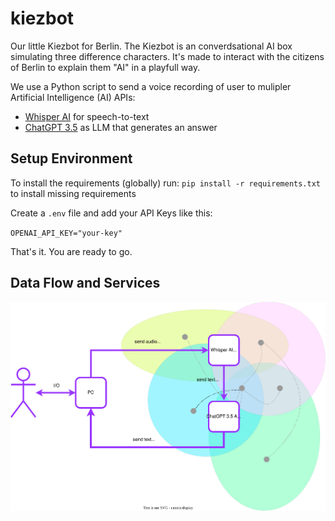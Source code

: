 # kiezbot
Our little Kiezbot for Berlin.
The Kiezbot is an converdsational AI box simulating three difference characters. It's made to interact with the citizens of Berlin to explain them "AI" in a playfull way.

We use a Python script to send a voice recording of user to mulipler Artificial Intelligence (AI) APIs:
- [Whisper AI](https://openai.com/research/whisper) for speech-to-text
- [ChatGPT 3.5](https://platform.openai.com/docs/models/gpt-3-5) as LLM that generates an answer

## Setup Environment
To install the requirements (globally) run:
`pip install -r requirements.txt` to install missing requirements

Create a `.env` file and add your API Keys like this:

`OPENAI_API_KEY="your-key"`

That's it. You are ready to go.

## Data Flow and Services

![Data Flow and Services](./img/THE-robot.svg)


